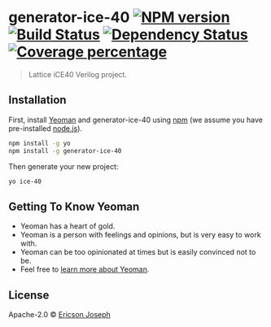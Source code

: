 # generator-ice-40 [![NPM version][npm-image]][npm-url] [![Build Status][travis-image]][travis-url] [![Dependency Status][daviddm-image]][daviddm-url] [![Coverage percentage][coveralls-image]][coveralls-url]
> Lattice iCE40 Verilog project.

## Installation

First, install [Yeoman](http://yeoman.io) and generator-ice-40 using [npm](https://www.npmjs.com/) (we assume you have pre-installed [node.js](https://nodejs.org/)).

```bash
npm install -g yo
npm install -g generator-ice-40
```

Then generate your new project:

```bash
yo ice-40
```

## Getting To Know Yeoman

 * Yeoman has a heart of gold.
 * Yeoman is a person with feelings and opinions, but is very easy to work with.
 * Yeoman can be too opinionated at times but is easily convinced not to be.
 * Feel free to [learn more about Yeoman](http://yeoman.io/).

## License

Apache-2.0 © [Ericson Joseph](https://www.ericsonj.net/)


[npm-image]: https://badge.fury.io/js/generator-ice-40.svg
[npm-url]: https://npmjs.org/package/generator-ice-40
[travis-image]: https://travis-ci.org/ericsonj/generator-ice-40.svg?branch=master
[travis-url]: https://travis-ci.org/ericsonj/generator-ice-40
[daviddm-image]: https://david-dm.org/ericsonj/generator-ice-40.svg?theme=shields.io
[daviddm-url]: https://david-dm.org/ericsonj/generator-ice-40
[coveralls-image]: https://coveralls.io/repos/ericsonj/generator-ice-40/badge.svg
[coveralls-url]: https://coveralls.io/r/ericsonj/generator-ice-40
